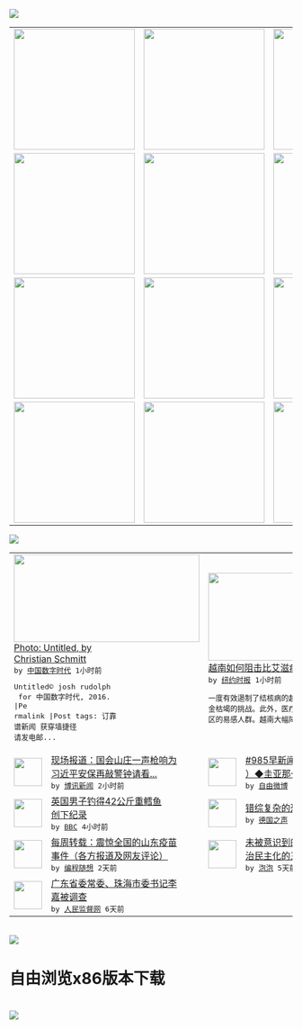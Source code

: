 

<a href="https://github.com/greatfire/z/raw/master/FreeBrowser.apk"><img src="https://raw.githubusercontent.com/greatfire/wiki/master/x/header.png" /></a><table><tr><td width="262" align="center" valign="center"><a href="https://github.com/greatfire/wiki/wiki/nyt" title="纽约时报中文网 国际纵览"><img src="https://raw.githubusercontent.com/greatfire/wiki/master/x/nyt_flag.png" width="215"/></a></td><td width="262" align="center" valign="center"><a href="https://github.com/greatfire/wiki/wiki/dw" title=""><img src="https://raw.githubusercontent.com/greatfire/wiki/master/x/dw_flag.png" width="215"/></a></td><td width="262" align="center" valign="center"><a href="https://github.com/greatfire/wiki/wiki/rmjd" title=""><img src="https://raw.githubusercontent.com/greatfire/wiki/master/x/rmjd_flag.png" width="215"/></a></td></tr><tr><td width="262" align="center" valign="center"><a href="https://github.com/paopaonetizen/website" title="泡泡 - 未经审查的互联网信息"><img src="https://raw.githubusercontent.com/greatfire/wiki/master/x/pp_flag.png" width="215"/></a></td><td width="262" align="center" valign="center"><a href="https://github.com/getlantern/mirror" title="以及自由微博和GreatFire.org官方中文论坛"><img src="https://raw.githubusercontent.com/greatfire/wiki/master/x/lantern_flag.png" width="215"/></a></td><td width="262" align="center" valign="center"><a href="https://github.com/cdtmirrors/m/" title=""><img src="https://raw.githubusercontent.com/greatfire/wiki/master/x/cdt_flag.png" width="215"/></a></td></tr><tr><td width="262" align="center" valign="center"><a href="https://github.com/program-think/blog" title="编程随想的博客"><img src="https://raw.githubusercontent.com/greatfire/wiki/master/x/pt_flag.png" width="215"/></a></td><td width="262" align="center" valign="center"><a href="https://github.com/greatfire/wiki/wiki/bbc" title=""><img src="https://raw.githubusercontent.com/greatfire/wiki/master/x/bbc_flag.png" width="215"/></a></td><td width="262" align="center" valign="center"><a href="https://github.com/freeweibo/s" title="自由微博 - 匿名和不受屏蔽的新浪微博搜索"><img src="https://raw.githubusercontent.com/greatfire/wiki/master/x/fw_flag.png" width="215"/></a></td></tr><tr><td width="262" align="center" valign="center"><a href="https://github.com/greatfire/wiki/wiki/google" title=""><img src="https://raw.githubusercontent.com/greatfire/wiki/master/x/google_flag.png" width="215"/></a></td><td width="262" align="center" valign="center"><a href="https://github.com/bxnews/boxun" title=""><img src="https://raw.githubusercontent.com/greatfire/wiki/master/x/bx_flag.png" width="215"/></a></td><td width="262" align="center" valign="center"><a href="https://github.com/greatfire/wiki/wiki/open-source" title="欢迎访问GreatFire.org开发者项目网站"><img src="https://raw.githubusercontent.com/greatfire/wiki/master/x/open-source_flag.png" width="215"/></a></td></tr></table><img src="https://raw.githubusercontent.com/greatfire/wiki/master/x/newsfeed text.png" /><table cols="4"><tr><td colspan="2" width="380"><a href="http://feedproxy.google.com/~r/chinadigitaltimes/IyPt/~3/N-VrZgympXI/"><img src="http://i1.wp.com/chinadigitaltimes.net/chinese/files/2016/03/26001071672_d007e32f91_z.jpg?resize=640%2C424" width="330" height="156"/></a></br><a href="http://feedproxy.google.com/~r/chinadigitaltimes/IyPt/~3/N-VrZgympXI/">Photo: Untitled, by <br/>Christian Schmitt</a></br><kbd> by <a href="http://chinadigitaltimes.net/chinese/">中国数字时代</a> 1小时前 </kbd></br><pre>Untitled© josh rudolph<br/> for 中国数字时代, 2016. |Pe<br/>rmalink |Post tags: 订靠<br/>谱新闻 获穿墙捷径 请发电邮...</pre></td><td colspan="2" width="380"><a href="https://d3qlz4p8smvoli.cloudfront.net/health/20160329/t29vietnam/"><img src="http://static01.nyt.com/images/2016/03/26/science/29VIETNAM1/29VIETNAM1-articleLarge-v2.jpg" width="330" height="156"/></a></br><a href="https://d3qlz4p8smvoli.cloudfront.net/health/20160329/t29vietnam/">越南如何阻击比艾滋病更致命的疾病</a></br><kbd> by <a href="http://m.cn.nytimes.com/">纽约时报</a> 1小时前 </kbd></br><pre>一度有效遏制了结核病的越南如今面临公共卫生资<br/>金枯竭的挑战。此外，医疗服务也难以覆盖偏远地<br/>区的易感人群。越南大幅降低</pre></td></tr><tr><td><img src="http://www.boxun.com/news/images/2016/03/201603300141yuanqing1.jpg" width="50" height="50"/></td><td width="280"><a href="http://www.boxun.com/news/gb/yuanqing/2016/03/201603300141.shtml">现场报道：国会山庄一声枪响为<br/>习近平安保再敲警钟请看...</a></br><kbd> by <a href="http://www.boxun.com">博讯新闻</a> 2小时前 </kbd></td><td><img src="http://ww1.sinaimg.cn/large/67fe74afjw1f2eifl5fy2j21kw11xwog.jpg" width="50" height="50"/></td><td width="280"><a href="https://freeweibo.com/weibo/3958624558910366">#985早新闻即将播出#（二<br/>）◆圭亚那一名中国援外...</a></br><kbd> by <a href="https://freeweibo.com/">自由微博</a> 3小时前 </kbd></td></tr><tr><td><img src="http://a.files.bbci.co.uk/worldservice/live/assets/images/2016/03/29/160329221806_williams_144x81_sportquest_nocredit.jpg" width="50" height="50"/></td><td width="280"><a href="http://www.bbc.com/zhongwen/simp/uk/2016/03/160329_uk_angler_cod_record">英国男子钓得42公斤重鳕鱼 <br/>创下纪录</a></br><kbd> by <a href="http://www.bbc.co.uk/zhongwen/simp">BBC</a> 4小时前 </kbd></td><td><img src="http://www.dw.com/image/0,,19148873_302,00.jpg" width="50" height="50"/></td><td width="280"><a href="http://dw.com/p/1ILbP?maca=chi-GK-text-greatfire-all-chinese-15625-xml-mrss">错综复杂的恐怖分子关系网</a></br><kbd> by <a href="http://dw.de">德国之声</a> 6小时前 </kbd></td></tr><tr><td><img src="http://lh3.googleusercontent.com/p2SuJcGJA5Ib4khCcDZHZ_CBvjPHoVm9tUYxfnxhd9YsFoIMYFQSb3rH6_YQEJDl-0e1-IjOO1-YYbY2C9Px_jP_2-6K0Nnd72J0FfNUokRAPNImUTDJ-YVNFoMriHvORu_GAnvguh4" width="50" height="50"/></td><td width="280"><a href="http://feedproxy.google.com/~r/programthink/~3/H-pq0ktXeyw/weekly-share-99.html">每周转载：震惊全国的山东疫苗<br/>事件（各方报道及网友评论）</a></br><kbd> by <a href="http://program-think.blogspot.com">编程随想</a> 2天前 </kbd></td><td><img src="https://raw.githubusercontent.com/greatfire/wiki/master/x/pp_logo.png" width="50" height="50"/></td><td width="280"><a href="https://pao-pao.net/article/681">未被意识到的阻隔——互联网政<br/>治民主化的三重门</a></br><kbd> by <a href="https://pao-pao.net">泡泡</a> 5天前 </kbd></td></tr><tr><td><img src="http://www.rmjdw.com/uploads/allimg/160323/2300235442-0.png" width="50" height="50"/></td><td width="280"><a href="http://www.rmjdw.com//fanfuqianshao/20160323/15521.html">广东省委常委、珠海市委书记李<br/>嘉被调查 </a></br><kbd> by <a href="http://www.rmjdw.com/">人民监督网</a> 6天前 </kbd></td></table></br><a href="https://github.com/greatfire/z/raw/master/FreeBrowser.apk"><img src="https://raw.githubusercontent.com/greatfire/wiki/master/x/download app.png" /></a><h1>自由浏览x86版本下载<h1><a href="https://github.com/greatfire/z/raw/master/FreeBrowser-x86.apk"><img src="https://raw.githubusercontent.com/greatfire/images/master/fb86.qr.png" /></a>